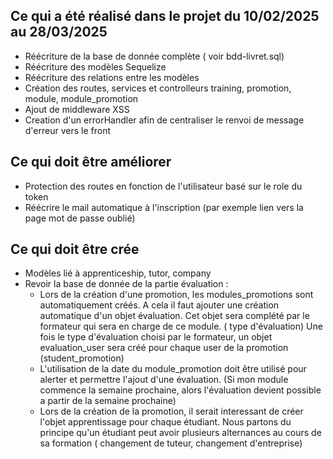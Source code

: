 ## Ce qui a été réalisé dans le projet du 10/02/2025 au 28/03/2025 ##
- Réécriture de la base de donnée complète ( voir bdd-livret.sql)
- Réécriture des modèles Sequelize
- Réécriture des relations entre les modèles
- Création des routes, services et controlleurs training, promotion, module, module_promotion
- Ajout de middleware XSS
- Creation d'un errorHandler afin de centraliser le renvoi de message d'erreur vers le front

## Ce qui doit être améliorer ##

- Protection des routes en fonction de l'utilisateur basé sur le role du token
- Réécrire le mail automatique à l'inscription (par exemple lien vers la page mot de passe oublié)

## Ce qui doit être crée ##

- Modèles lié à apprenticeship, tutor, company 
- Revoir la base de donnée de la partie évaluation :
    * Lors de la création d'une promotion, les modules_promotions sont automatiquement créés. A cela il faut ajouter une création automatique d'un objet évaluation. Cet objet sera complété par le formateur qui sera en charge de ce module. ( type d'évaluation) Une fois le type d'évaluation choisi par le formateur, un objet evaluation_user sera créé pour chaque user de la promotion (student_promotion)
    * L'utilisation de la date du module_promotion doit être utilisé pour alerter et permettre l'ajout d'une évaluation. (Si mon module commence la semaine prochaine, alors l'évaluation devient possible a partir de la semaine prochaine)
    * Lors de la création de la promotion, il serait interessant de créer l'objet apprentissage pour chaque étudiant. Nous partons du principe qu'un étudiant peut avoir plusieurs alternances au cours de sa formation ( changement de tuteur, changement d'entreprise)
